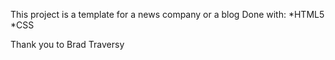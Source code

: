 This project is a template for a news company or a blog 
Done with: 
*HTML5
*CSS


Thank you to Brad Traversy 